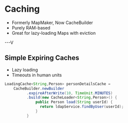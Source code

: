 # Caching

* Formerly MapMaker, Now CacheBuilder
* Purely RAM-based
* Great for lazy-loading Maps with eviction

---V

## Simple Expiring Caches

* Lazy loading
* Timeouts in human units

```java
LoadingCache<String,Person> personDetailsCache = 
    CacheBuilder.newBuilder
          .expireAfterWrite(10, TimeUnit.MINUTES)
          .build(new CacheLoader<String,Person>() {
              public Person load(String userId) {
                return ldapService.findByUser(userId);
              }
          }
              
```

